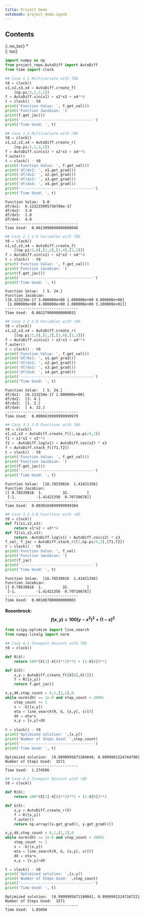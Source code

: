 ```yaml
---
title: Project Demo
notebook: project_demo.ipynb
---
```


## Contents
{:.no_toc}
*  
{: toc}




```python
import numpy as np
from project_repo.AutoDiff import AutoDiff
from time import clock
```




```python
## Case 1.1 Multivariate with fAD
t0 = clock()
x1,x2,x3,x4 = AutoDiff.create_f(
    [np.pi/2,1,3,1])
f = AutoDiff.sin(x1) + x2*x3 + x4**4
t = clock() - t0
print('Function Value: ', f.get_val())
print('Function Jacobian: ')
print(f.get_jac())
print('---------------------------------')
print('Time Used: ', t)
```




```python
## Case 1.2 Multivariate with rAD
t0 = clock()
x1,x2,x3,x4 = AutoDiff.create_r(
    [np.pi/2,1,3,1])
f = AutoDiff.sin(x1) + x2*x3 + x4**4
f.outer()
t = clock() - t0
print('Function Value: ', f.get_val())
print('df/dx1: ', x1.get_grad())
print('df/dx2: ', x2.get_grad())
print('df/dx3: ', x3.get_grad())
print('df/dx4: ', x4.get_grad())
print('---------------------------------')
print('Time Used: ', t)
```


    Function Value:  5.0
    df/dx1:  6.123233995736766e-17
    df/dx2:  3.0
    df/dx3:  1.0
    df/dx4:  4.0
    ---------------------------------
    Time Used:  0.0013090000000000046




```python
## Case 2.1 2-D Variables with fAD
t0 = clock()
x1,x2,x3,x4 = AutoDiff.create_f(
    [[np.pi/2,0],[1,2],[3,4],[1,2]])
f = AutoDiff.sin(x1) + x2*x3 + x4**4
t = clock() - t0
print('Function Value: ', f.get_val())
print('Function Jacobian: ')
print(f.get_jac())
print('---------------------------------')
print('Time Used: ', t)
```


    Function Value:  [ 5. 24.]
    Function Jacobian: 
    [[6.123234e-17 3.000000e+00 1.000000e+00 4.000000e+00]
     [1.000000e+00 4.000000e+00 2.000000e+00 3.200000e+01]]
    ---------------------------------
    Time Used:  0.002279000000000031




```python
## Case 2.2 2-D Variables with rAD
t0 = clock()
x1,x2,x3,x4 = AutoDiff.create_r(
    [[np.pi/2,0],[1,2],[3,4],[1,2]])
f = AutoDiff.sin(x1) + x2*x3 + x4**4
f.outer()
t = clock() - t0
print('Function Value: ', f.get_val())
print('df/dx1: ', x1.get_grad())
print('df/dx2: ', x2.get_grad())
print('df/dx3: ', x3.get_grad())
print('df/dx4: ', x4.get_grad())
print('---------------------------------')
print('Time Used: ', t)
```


    Function Value:  [ 5. 24.]
    df/dx1:  [6.123234e-17 1.000000e+00]
    df/dx2:  [3. 4.]
    df/dx3:  [1. 2.]
    df/dx4:  [ 4. 32.]
    ---------------------------------
    Time Used:  0.0006639999999999979




```python
## Case 3.1 2-D Functions with fAD
t0 = clock()
x1,x2,x3 = AutoDiff.create_f([1,np.pi/4,2])
f1 = x1*x2 + x3**4
f2 = -AutoDiff.log(x1) + AutoDiff.cos(x2) * x3
f = AutoDiff.stack_f([f1,f2])
t = clock() - t0
print('Function Value: ', f.get_val())
print('Function Jacobian: ')
print(f.get_jac())
print('---------------------------------')
print('Time Used: ', t)
```


    Function Value:  [16.78539816  1.41421356]
    Function Jacobian: 
    [[ 0.78539816  1.         32.        ]
     [-1.         -1.41421356  0.70710678]]
    ---------------------------------
    Time Used:  0.0030169999999999364




```python
## Case 3.2 2-D Functions with rAD
t0 = clock()
def f1(x1,x2,x3): 
    return x1*x2 + x3**4
def f2(x1,x2,x3): 
    return -AutoDiff.log(x1) + AutoDiff.cos(x2) * x3
f_val, f_jac = AutoDiff.stack_r([1,np.pi/4,2],[f1,f2])
t = clock() - t0
print('Function Value: ', f_val)
print('Function Jacobian: ')
print(f_jac)
print('---------------------------------')
print('Time Used: ', t)
```


    Function Value:  [16.78539816  1.41421356]
    Function Jacobian: 
    [[ 0.78539816  1.         32.        ]
     [-1.         -1.41421356  0.70710678]]
    ---------------------------------
    Time Used:  0.001807000000000003


#### Rosenbrock: $$f(x,y) = 100(y-x^2)^2+(1-x)^2 $$



```python
from scipy.optimize import line_search
from numpy.linalg import norm
```




```python
## Case 4.1 Steepest Descent with fAD
t0 = clock()

def R(X): 
    return 100*(X[1]-X[0]**2)**2 + (1-X[0])**2

def G(X):     
    x,y = AutoDiff.create_f([X[0],X[1]])
    f = R([x,y])
    return f.get_jac()

x,y,dX,step_count = 0,1,[1,1],0
while norm(dX) >= 1e-8 and step_count < 2000:
    step_count += 1
    s = -G([x,y])
    eta = line_search(R, G, [x,y], s)[0]
    dX = eta*s
    x,y = [x,y]+dX
    
t = clock() - t0
print('Optimized solution: ',[x,y])
print('Number of Steps Used: ',step_count)
print('---------------------------------')
print('Time Used: ', t)
```


    Optimized solution:  [0.9999995671204049, 0.9999991324744798]
    Number of Steps Used:  1571
    ---------------------------------
    Time Used:  1.274506




```python
## Case 4.2 Steepest Descent with rAD
t0 = clock()

def R(X): 
    return 100*(X[1]-X[0]**2)**2 + (1-X[0])**2

def G(X):
    x,y = AutoDiff.create_r(X)
    f = R([x,y])
    f.outer()
    return np.array([x.get_grad(), y.get_grad()])

x,y,dX,step_count = 0,1,[1,1],0
while norm(dX) >= 1e-8 and step_count < 2000:
    step_count += 1
    s = -G([x,y])
    eta = line_search(R, G, [x,y], s)[0]
    dX = eta*s
    x,y = [x,y]+dX

t = clock() - t0
print('Optimized solution: ',[x,y])
print('Number of Steps Used: ',step_count)
print('---------------------------------')
print('Time Used: ', t)
```


    Optimized solution:  [0.9999995671190041, 0.9999991324716722]
    Number of Steps Used:  1571
    ---------------------------------
    Time Used:  1.05094




```python

```

